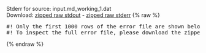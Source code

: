 Stderr for source:  input.md_working_1.dat   
Download: [zipped raw stdout](input.md_working_1.dat.plumed.stdout.txt.zip) - [zipped raw stderr](input.md_working_1.dat.plumed.stderr.txt.zip) 
{% raw %}
<pre>
#! Only the first 1000 rows of the error file are shown below
#! To inspect the full error file, please download the zipped raw stderr file above
</pre>
{% endraw %}
